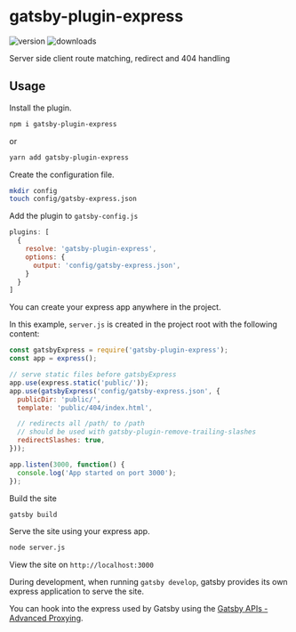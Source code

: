# gatsby-plugin-express

![version](https://img.shields.io/npm/v/gatsby-plugin-express.svg)
![downloads](https://img.shields.io/npm/dt/gatsby-plugin-express.svg)

Server side client route matching, redirect and 404 handling

## Usage

Install the plugin.

```bash
npm i gatsby-plugin-express
```

or

```bash
yarn add gatsby-plugin-express
```

Create the configuration file.

```bash
mkdir config
touch config/gatsby-express.json
```

Add the plugin to `gatsby-config.js`

```js
plugins: [
  {
    resolve: 'gatsby-plugin-express',
    options: {
      output: 'config/gatsby-express.json',
    }
  }
]
```

You can create your express app anywhere in the project.

In this example, `server.js` is created in the project root with the following content:

```js
const gatsbyExpress = require('gatsby-plugin-express');
const app = express();

// serve static files before gatsbyExpress
app.use(express.static('public/'));
app.use(gatsbyExpress('config/gatsby-express.json', {
  publicDir: 'public/',
  template: 'public/404/index.html',

  // redirects all /path/ to /path
  // should be used with gatsby-plugin-remove-trailing-slashes
  redirectSlashes: true,
}));

app.listen(3000, function() {
  console.log('App started on port 3000');
});
```

Build the site

```bash
gatsby build
```

Serve the site using your express app.

```bash
node server.js
```

View the site on `http://localhost:3000`

During development, when running `gatsby develop`, gatsby provides its own express application to serve the site.

You can hook into the express used by Gatsby using the [Gatsby APIs - Advanced Proxying](https://www.gatsbyjs.org/docs/api-proxy/#advanced-proxying).
